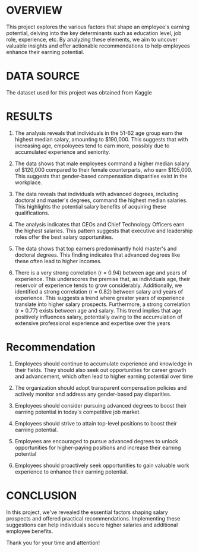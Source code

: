 # OVERVIEW

This project explores the various factors that shape an employee's earning potential, delving into the key determinants such as education level, job role, experience, etc. By analyzing these elements, we aim to uncover valuable insights and offer actionable recommendations to help employees enhance their earning potential.

# DATA SOURCE

The dataset used for this project was obtained from Kaggle

# RESULTS

1. The analysis reveals that individuals in the 51-62 age group earn the highest median salary, amounting to $190,000. This suggests that with increasing age, empoloyees tend to earn more, possibly due to accumulated experience and seniority.
   
2. The data shows that male employees command a higher median salary of $120,000 compared to their female counterparts, who earn $105,000. This suggests that gender-based compensation disparities exist in the workplace.
 
3. The data reveals that individuals with advanced degrees, including doctoral and master's degrees, command the highest median salaries. This highlights the potential salary benefits of acquiring these qualifications.
   
4. The analysis indicates that CEOs and Chief Technology Officers earn the highest salaries. This pattern suggests that executive and leadership roles offer the best salary opportunities.
   
5. The data shows that top earners predominantly hold master's and doctoral degrees. This finding indicates that advanced degrees like these often lead to higher incomes.

6. There is a very strong correlation (r = 0.94) between age and years of experience. This underscores the premise that, as individuals age, their reservoir of experience tends to grow considerably.
Additionally, we identified a strong correlation (r = 0.82) between salary and years of experience. This suggests a trend where greater years of experience translate into higher salary prospects.
Furthermore, a strong correlation (r = 0.77) exists between age and salary. This trend implies that age positively influences salary, potentially owing to the accumulation of extensive professional experience and expertise over the years


# Recommendation
1. Employees should continue to accumulate experience and knowledge in their fields. They should also seek out opportunities for career growth and advancement, which often lead to higher earning potential over time

2. The organization should adopt transparent compensation policies and actively monitor and address any gender-based pay disparities.

3. Employees should consider pursuing advanced degrees to boost their earning potential in today's competitive job market.

4. Employees should strive to attain top-level positions to boost their earning potential.

5. Employees are encouraged to pursue advanced degrees to unlock opportunities for higher-paying positions and increase their earning potential

6. Employees should proactively seek opportunities to gain valuable work experience to enhance their earning potential.


# CONCLUSION

In this project, we've revealed the essential factors shaping salary prospects and offered practical recommendations. Implementing these suggestions can help individuals secure higher salaries and additional employee benefits.

Thank you for your time and attention!
